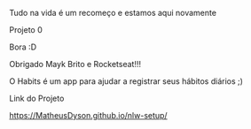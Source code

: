 Tudo na vida é um recomeço e estamos aqui novamente

Projeto 0

Bora :D

Obrigado Mayk Brito e Rocketseat!!!

O Habits é um app para ajudar a registrar seus hábitos diários ;)

Link do Projeto

https://MatheusDyson.github.io/nlw-setup/